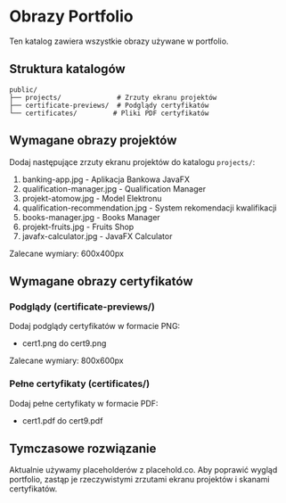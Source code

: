 # Obrazy Portfolio

Ten katalog zawiera wszystkie obrazy używane w portfolio.

## Struktura katalogów

```
public/
├── projects/              # Zrzuty ekranu projektów
├── certificate-previews/  # Podglądy certyfikatów
└── certificates/         # Pliki PDF certyfikatów
```

## Wymagane obrazy projektów

Dodaj następujące zrzuty ekranu projektów do katalogu `projects/`:

1. banking-app.jpg - Aplikacja Bankowa JavaFX
2. qualification-manager.jpg - Qualification Manager
3. projekt-atomow.jpg - Model Elektronu
4. qualification-recommendation.jpg - System rekomendacji kwalifikacji
5. books-manager.jpg - Books Manager
6. projekt-fruits.jpg - Fruits Shop
7. javafx-calculator.jpg - JavaFX Calculator

Zalecane wymiary: 600x400px

## Wymagane obrazy certyfikatów

### Podglądy (certificate-previews/)

Dodaj podglądy certyfikatów w formacie PNG:
- cert1.png do cert9.png

Zalecane wymiary: 800x600px

### Pełne certyfikaty (certificates/)

Dodaj pełne certyfikaty w formacie PDF:
- cert1.pdf do cert9.pdf

## Tymczasowe rozwiązanie

Aktualnie używamy placeholderów z placehold.co. Aby poprawić wygląd portfolio, zastąp je rzeczywistymi zrzutami ekranu projektów i skanami certyfikatów. 